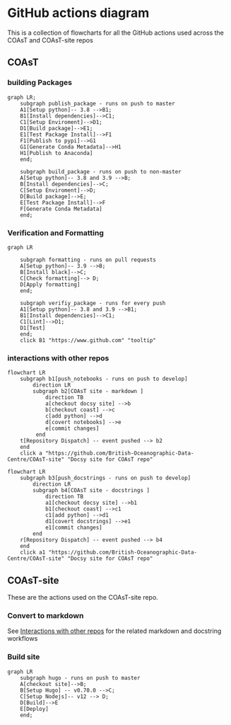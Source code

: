 # GitHub actions diagram

This is a collection of flowcharts for all the GitHub actions used across the COAsT and COAsT-site repos
## COAsT
### building Packages
```mermaid
graph LR;    
    subgraph publish_package - runs on push to master
    A1[Setup python]-- 3.8 -->B1;    
    B1[Install dependencies]-->C1;
    C1[Setup Enviroment]-->D1;
    D1[Build package]-->E1;
    E1[Test Package Install]-->F1
    F1[Publish to pypi]-->G1
    G1[Generate Conda Metadata]-->H1
    H1[Publish to Anaconda]
    end;
    
    subgraph build_package - runs on push to non-master 
    A[Setup python]-- 3.8 and 3.9 -->B;    
    B[Install dependencies]-->C;
    C[Setup Enviroment]-->D;
    D[Build package]-->E;
    E[Test Package Install]-->F
    F[Generate Conda Metadata] 
    end;
```

### Verification and Formatting
```mermaid
graph LR

    subgraph formatting - runs on pull requests
    A[Setup python]-- 3.9 -->B;    
    B[Install black]-->C;
    C[Check formatting]--> D;
    D[Apply formatting]
    end;
    
    subgraph verifiy_package - runs for every push
    A1[Setup python]-- 3.8 and 3.9 -->B1;    
    B1[Install dependencies]-->C1;
    C1[Lint]-->D1;
    D1[Test]
    end;
    click B1 "https://www.github.com" "tooltip"
```

### interactions with other repos
```mermaid
flowchart LR
    subgraph b1[push_notebooks - runs on push to develop]
        direction LR
        subgraph b2[COAsT site - markdown ]
            direction TB
            a[checkout docsy site] -->b
            b[checkout coast] -->c
            c[add python] -->d
            d[covert notebooks] -->e
            e[commit changes]            
         end
    t[Repository Dispatch] -- event pushed --> b2    
    end
    click a "https://github.com/British-Oceanographic-Data-Centre/COAsT-site" "Docsy site for COAsT repo"
```
```mermaid
flowchart LR
    subgraph b3[push_docstrings - runs on push to develop]
        direction LR
        subgraph b4[COAsT site - docstrings ]
            direction TB
            a1[checkout docsy site] -->b1
            b1[checkout coast] -->c1
            c1[add python] -->d1
            d1[covert docstrings] -->e1
            e1[commit changes]            
        end
    r[Repository Dispatch] -- event pushed --> b4       
    end
    click a1 "https://github.com/British-Oceanographic-Data-Centre/COAsT-site" "Docsy site for COAsT repo"
```

## COAsT-site
These are the actions used on the COAsT-site repo. 

### Convert to markdown
See [Interactions with other repos](#interactions-with-other-repos) for the related markdown and docstring workflows

### Build site
```mermaid
graph LR
    subgraph hugo - runs on push to master
    A[checkout site]-->B;    
    B[Setup Hugo] -- v0.70.0 -->C;
    C[Setup Nodejs]-- v12 --> D;
    D[Build]-->E
    E[Deploy]
    end;
```